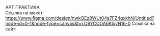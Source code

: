 АРТ ПРАКТИКА
<br>
Ссылка на макет: https://www.figma.com/design/nwkQEz8WUt04a7FZ4gxkhN/Untitled?node-id=0-1&node-type=canvas&t=LO9YCOOA6KlxyN16-0
Ссылка на сайт:
